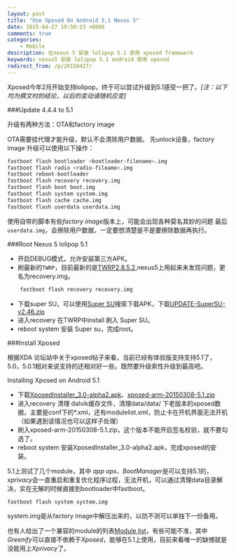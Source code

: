 ```yaml
---
layout: post
title: "Use Xposed On Android 5.1 Nexus 5"
date: 2015-04-27 19:50:23 +0800
comments: true
categories: 
    - Mobile
description: 在nexus 5 安装 lolipop 5.1 使用 xposed framework
keywords: nexus5 安装 lolipop 5.1 android 使用 xposed 
redirect_from: /p/20150427/
---
```


Xposed今年2月开始支持lolipop，终于可以尝试升级到5.1感受一把了。*[注：以下均为撰文时的结论，以后的变动请随机应变]*

<!-- more -->

###Update 4.4.4 to 5.1

升级有两种方法：OTA和factory image

OTA需要挂代理才能升级，默认不会清除用户数据。
先unlock设备，factory image 升级可以使用以下操作：
> 
```sh
fastboot flash bootloader <bootloader-filename>.img
fastboot flash radio <radio-fileame>.img
fastboot reboot-bootloader
fastboot flash recovery recovery.img
fastboot flash boot boot.img
fastboot flash system system.img
fastboot flash cache cache.img
fastboot flash userdata userdata.img
```

使用自带的脚本有些*factory image*版本上，可能会出现各种莫名其妙的问题 最后`userdata.img`，会擦除用户数据，一定要想清楚是不是要擦除数据再执行。

###Root Nexus 5 lolipop 5.1

* 开启DEBUG模式，允许安装第三方APK。
* 刷最新的`TWRP`，目前最新的是[TWRP2.8.5.2][],nexus5上用起来未发现问题，更名为recovery.img。
```sh
	fastboot flash recovery recovery.img
```
* 下载super SU，可以使用[Super SU][]搜索下载APK，下载[UPDATE-SuperSU-v2.46.zip][]
* 进入recovery 在TWRP中install 刷入 Super SU。
* reboot system 安装 Super su，完成root。

###Install Xposed

根据XDA 论坛站中关于xposed帖子来看，当前已经有体验版支持支持5.1了，5.0，5.0.1相对来说支持的还相对好一些。既然要升级索性升级到最高吧。


Installing Xposed on Android 5.1

* 下载[XposedInstaller_3.0-alpha2.apk][]、[xposed-arm-20150308-5.1.zip][]
* 进入recovery 清理 dalvik缓存文件，清理data/data/ 下老版本的xposed数据，主要是conf下的*.xml，还有modulelist.xml，防止卡在开机界面无法开机（如果遇到该情况也可以这样子处理）
* 刷入xposed-arm-20150308-5.1.zip，这个版本不能开启签名校验，就不要勾选了。
* reboot system 安装XposedInstaller_3.0-alpha2.apk，完成xposed的安装。

5.1上测试了几个module，其中 *app ops、BootManager*是可以支持5.1的，*xprivacy*会一直重启和重复优化程序过程，无法开机，可以通过清理data目录解决，实在无解的时候直接到bootloader中fastboot。
```sh
fastboot flash system system.img
```
system.img是从factory image中解压出来的，以防不测可以单独下一份备用。

也有人给出了一个兼容的module的列表[Module list][]，有些可能不准，其中*Greenify*可以直接不依赖于*Xposed*，能够在5.1上使用，目前来看唯一的缺憾就是没能用上*Xprivacy*了。

[XposedInstaller_3.0-alpha2.apk]: http://forum.xda-developers.com/attachment.php?attachmentid=3200857&d=1425849071
[xposed-arm-20150308-5.1.zip]: http://forum.xda-developers.com/attachment.php?attachmentid=3245467&d=1428192863
[TWRP2.8.5.2]: http://techerrata.com/file/twrp2/hammerhead/openrecovery-twrp-2.8.5.2-hammerhead.img
[Super SU]: http://apps.evozi.com/apk-downloader/?id=eu.chainfire.supersu
[UPDATE-SuperSU-v2.46.zip]: http://download.chainfire.eu/supersu
[Module list]: https://docs.google.com/spreadsheets/d/10vutBHBlPtEFtnqNQBuz-IzStlXNGbVS6K0BRpwz7n0/edit#gid=0
